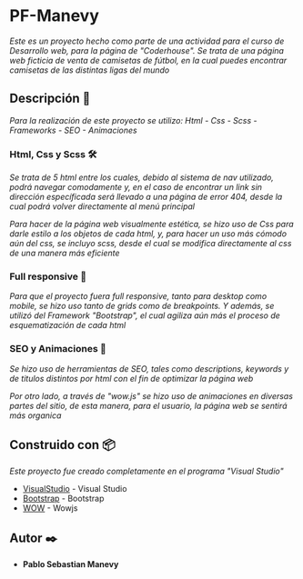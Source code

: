 # PF-Manevy

_Este es un proyecto hecho como parte de una actividad para el curso de Desarrollo web, para la página de "Coderhouse". Se trata de una página web ficticia de venta de camisetas de fútbol, en la cual puedes encontrar camisetas de las distintas ligas del mundo_

## Descripción 🚀

_Para la realización de este proyecto se utilizo: Html - Css - Scss - Frameworks - SEO - Animaciones_

### Html, Css y Scss 🛠️
_Se trata de 5 html entre los cuales, debido al sistema de nav utilizado, podrá navegar comodamente y, en el caso de encontrar un link sin dirección específicada será llevado a una página de error 404, desde la cual podrá volver directamente al menú principal_

_Para hacer de la página web visualmente estética, se hizo uso de Css para darle estilo a los objetos de cada html, y, para hacer un uso más cómodo aún del css, se incluyo scss, desde el cual se modifica directamente al css de una manera más eficiente_  

### Full responsive 🔩
_Para que el proyecto fuera full responsive, tanto para desktop como mobile, se hizo uso tanto de grids como de breakpoints. Y además, se utilizó del Framework "Bootstrap", el cual agiliza aún más el proceso de esquematización de cada html_
 
 
### SEO y Animaciones 🌿
_Se hizo uso de herramientas de SEO, tales como descriptions, keywords y de titulos distintos por html con el fin de optimizar la página web_

_Por otro lado, a través de "wow.js" se hizo uso de animaciones en diversas partes del sitio, de esta manera, para el usuario, la página web se sentirá más organica_ 

## Construido con 📦

_Este proyecto fue creado completamente en el programa "Visual Studio"_

* [VisualStudio](https://code.visualstudio.com/) - Visual Studio
* [Bootstrap](https://getbootstrap.com/) - Bootstrap
* [WOW](https://wowjs.uk/) - Wowjs

## Autor ✒️

* **Pablo Sebastian Manevy** 

